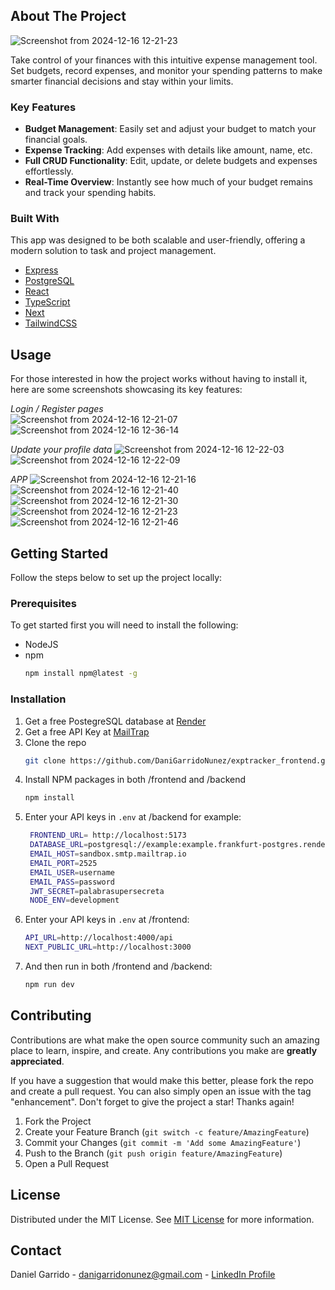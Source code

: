 ## About The Project

![Screenshot from 2024-12-16 12-21-23](https://github.com/user-attachments/assets/85fd86a3-0bce-4c44-9559-8503edfc54a9)

Take control of your finances with this intuitive expense management tool. Set budgets, record expenses, and monitor your spending patterns to make smarter financial decisions and stay within your limits.

### Key Features

- **Budget Management**: Easily set and adjust your budget to match your financial goals.  
- **Expense Tracking**: Add expenses with details like amount, name, etc.  
- **Full CRUD Functionality**: Edit, update, or delete budgets and expenses effortlessly.  
- **Real-Time Overview**: Instantly see how much of your budget remains and track your spending habits.   

### Built With

This app was designed to be both scalable and user-friendly, offering a modern solution to task and project management.

- [Express](https://expressjs.com/)
- [PostgreSQL](https://www.postgresql.org/)
- [React](https://reactjs.org)
- [TypeScript](https://www.typescriptlang.org/)
- [Next](https://nextjs.org/)
- [TailwindCSS](https://tailwindcss.com/)


## Usage

For those interested in how the project works without having to install it, here are some screenshots showcasing its key features:  

*Login / Register pages*  
![Screenshot from 2024-12-16 12-21-07](https://github.com/user-attachments/assets/b2c65908-266f-4873-a246-17db7b964370)
![Screenshot from 2024-12-16 12-36-14](https://github.com/user-attachments/assets/1f324503-0d36-4607-8b18-bd4d0d604e5f)


*Update your profile data* 
![Screenshot from 2024-12-16 12-22-03](https://github.com/user-attachments/assets/8c864430-a626-4f1e-b7dc-6e72bb3aa0f9)
![Screenshot from 2024-12-16 12-22-09](https://github.com/user-attachments/assets/d6b4b430-b480-4ba1-8d01-505dfa29750e)


*APP*
![Screenshot from 2024-12-16 12-21-16](https://github.com/user-attachments/assets/507bcc4e-bdc7-4219-acea-142a94652ea7)
![Screenshot from 2024-12-16 12-21-40](https://github.com/user-attachments/assets/66c88c8a-0965-4a63-a182-feb58ddb9359)
![Screenshot from 2024-12-16 12-21-30](https://github.com/user-attachments/assets/57f17ef9-66d2-4d32-b2e2-4979a1c27302)
![Screenshot from 2024-12-16 12-21-23](https://github.com/user-attachments/assets/3b991810-c5cc-4f93-bac6-4f395450d682)
![Screenshot from 2024-12-16 12-21-46](https://github.com/user-attachments/assets/f608b02a-1975-4693-aa2b-87bae388199b)


## Getting Started

Follow the steps below to set up the project locally:

### Prerequisites

To get started first you will need to install the following:

- NodeJS
- npm
  ```sh
  npm install npm@latest -g
  ```

### Installation

1. Get a free PostegreSQL database at [Render](https://render.com/)
2. Get a free API Key at [MailTrap](https://mailtrap.io/es/)
3. Clone the repo
   ```sh
   git clone https://github.com/DaniGarridoNunez/exptracker_frontend.git
   ```
4. Install NPM packages in both /frontend and /backend
   ```sh
   npm install
   ```
5. Enter your API keys in `.env` at /backend for example:
   ```sh
    FRONTEND_URL= http://localhost:5173
    DATABASE_URL=postgresql://example:example.frankfurt-postgres.render.com/exptracker
    EMAIL_HOST=sandbox.smtp.mailtrap.io
    EMAIL_PORT=2525
    EMAIL_USER=username
    EMAIL_PASS=password
    JWT_SECRET=palabrasupersecreta
    NODE_ENV=development
   ```
6. Enter your API keys in `.env` at /frontend:
    ```sh
    API_URL=http://localhost:4000/api
    NEXT_PUBLIC_URL=http://localhost:3000
    ```
7. And then run in both /frontend and /backend:
   ```sh
   npm run dev
   ```


## Contributing

Contributions are what make the open source community such an amazing place to learn, inspire, and create. Any contributions you make are **greatly appreciated**.

If you have a suggestion that would make this better, please fork the repo and create a pull request. You can also simply open an issue with the tag "enhancement".
Don't forget to give the project a star! Thanks again!

1. Fork the Project
2. Create your Feature Branch (`git switch -c feature/AmazingFeature`)
3. Commit your Changes (`git commit -m 'Add some AmazingFeature'`)
4. Push to the Branch (`git push origin feature/AmazingFeature`)
5. Open a Pull Request

## License

Distributed under the MIT License. See [MIT License](https://opensource.org/licenses/MIT) for more information.

## Contact

Daniel Garrido - danigarridonunez@gmail.com - [LinkedIn Profile](https://www.linkedin.com/in/daniel-garrido-87b041223/)
